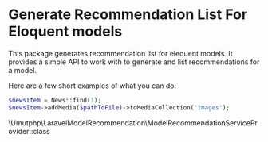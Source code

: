 # Generate Recommendation List For Eloquent models

This package generates recommendation list for elequent models. It provides a simple API to work with to generate and list recommendations for a model.

Here are a few short examples of what you can do:

```php
$newsItem = News::find(1);
$newsItem->addMedia($pathToFile)->toMediaCollection('images');
```

\Umutphp\LaravelModelRecommendation\ModelRecommendationServiceProvider::class
